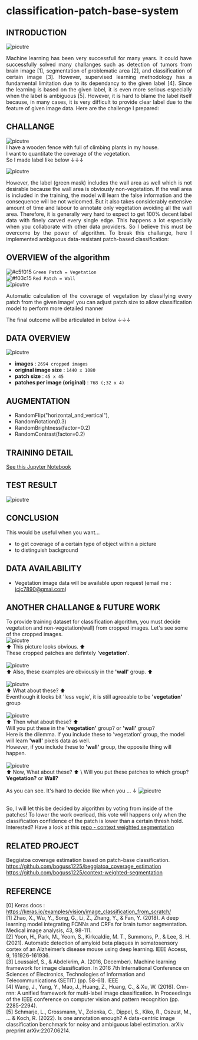 # classification-patch-base-system

## INTRODUCTION
![picutre](screenshot/result_overview1.png)

<p align='justify'> Machine learning has been very successfull for many years. It could have successfully solved many challanges such as detection of tumors from brain image [1], segmentation of problematic area [2], and classification of certain image [3]. However, supervised learning methodology has a fundamental limitation due to its dependancy to the given label [4]. Since the learning is based on the given label, it is even more serious especially when the label is ambiguous [5]. However, it is hard to blame the label itself because, in many cases, it is very difficult to provide clear label due to the feature of given image data. Here are the challenge I prepared: </p>

## CHALLANGE

![picutre](screenshot/original_img.png) \
I have a wooden fence with full of climbing plants in my house. \
I want to quantitate the coverage of the vegetation. \
So I made label like below ↓↓↓

![picutre](screenshot/lable_img.png) 

<p align='justify'> However, the label (green mask) includes the wall area as well which is not desirable because the wall area is obviously non-vegetation. If the wall area is included in the training, the model will learn the false information and the consequence will be not welcomed. But it also takes considerably extensive amount of time and labour to annotate only vegetation avoiding all the wall area. Therefore, it is generally very hard to expect to get 100% decent label data with finely carved every single edge. This happens a lot especially when you collaborate with other data providers. So I believe this must be overcome by the power of algorithm. To break this challange, here I implemented ambiguous data-resistant patch-based classification: </p>

## OVERVIEW of the algorithm
![#c5f015](https://placehold.co/15x15/c5f015/c5f015.png) `Green Patch = Vegetation` \
![#f03c15](https://placehold.co/15x15/f03c15/f03c15.png) `Red Patch = Wall` \
![picutre](screenshot/classify_example.gif)
<p align="justify"> Automatic calculation of the coverage of vegetation by classifying every patch from the given image! you can adjust patch size to allow classification model to perform more detailed manner </p>
The final outcome will be articulated in below ↓↓↓

## DATA OVERVIEW

![picutre](screenshot/dataset_overview.png) </br>
* **images** : `2694 cropped images`
* **original image size** : `1440 x 1080`
* **patch size** : `45 x 45`
* **patches per image (original)** : `768 (;32 x 4)`

## AUGMENTATION
* RandomFlip("horizontal_and_vertical"),
* RandomRotation(0.3)
* RandomBrightness(factor=0.2)
* RandomContrast(factor=0.2)

## TRAINING DETAIL
[See this Jupyter Notebook](train.ipynb)

## TEST RESULT
![picutre](screenshot/results_list.png)

## CONCLUSION
This would be useful when you want...
* to get coverage of a certain type of object within a picture
* to distinguish background

## DATA AVAILABILITY
* Vegetation image data will be available upon request (email me : jcjc7890@gmai.com)

## ANOTHER CHALLANGE & FUTURE WORK
To provide training dataset for classification algorithm, you must decide vegetation and non-vegetation(wall) from cropped images. Let's see some of the cropped images. \
![picutre](screenshot/type1.png) \
⬆ This picture looks obvious. ⬆ \
These cropped patches are defintely **'vegetation'**. \
\
![picutre](screenshot/background.png) \
⬆ Also, these examples are obviously in the **'wall'** group. ⬆ \
\
![picutre](screenshot/type2.png) \
⬆ What about these? ⬆ \
Eventhough it looks bit 'less vegie', it is still agreeable to be **'vegetation'** group \
\
![picutre](screenshot/type3.png) \
⬆ Then what about these? ⬆ \
Will you put these in the **'vegetation'** group? or **'wall'** group? \
Here is the dilemma. If you include these to 'vegetation' group, the model will learn **'wall'** pixels data as well.\
However, if you include these to **'wall'** group, the opposite thing will happen. \
\
![picutre](screenshot/type4.png) \
⬆ Now, What about these? ⬆ \ 
Will you put these patches to which group? **Vegetation?** or **Wall?** \
\
As you can see. It's hard to decide like when you ... ↓
![picutre](screenshot/meme.png) </br>
</br>

So, I will let this be decided by algorithm by voting from inside of the patches!
To lower the work overload, this vote will happens only when the classification confidence of the patch is lower than a certain thresh hold.
Interested? Have a look at this [repo - context weighted segmentation](https://github.com/boguss1225/context-weighted-segmentation)

## RELATED PROJECT
Beggiatoa coverage estimation based on patch-base classification. </br>
https://github.com/boguss1225/beggiatoa_coverage_estimation </br>
https://github.com/boguss1225/context-weighted-segmentation </br>

## REFERENCE
[0] Keras docs : https://keras.io/examples/vision/image_classification_from_scratch/  </br>
[1] Zhao, X., Wu, Y., Song, G., Li, Z., Zhang, Y., & Fan, Y. (2018). A deep learning model integrating FCNNs and CRFs for brain tumor segmentation. Medical image analysis, 43, 98-111.</br>
[2] Yoon, H., Park, M., Yeom, S., Kirkcaldie, M. T., Summons, P., & Lee, S. H. (2021). Automatic detection of amyloid beta plaques in somatosensory cortex of an Alzheimer’s disease mouse using deep learning. IEEE Access, 9, 161926-161936.</br>
[3] Loussaief, S., & Abdelkrim, A. (2016, December). Machine learning framework for image classification. In 2016 7th International Conference on Sciences of Electronics, Technologies of Information and Telecommunications (SETIT) (pp. 58-61). IEEE</br>
[4] Wang, J., Yang, Y., Mao, J., Huang, Z., Huang, C., & Xu, W. (2016). Cnn-rnn: A unified framework for multi-label image classification. In Proceedings of the IEEE conference on computer vision and pattern recognition (pp. 2285-2294).</br>
[5] Schmarje, L., Grossmann, V., Zelenka, C., Dippel, S., Kiko, R., Oszust, M., ... & Koch, R. (2022). Is one annotation enough? A data-centric image classification benchmark for noisy and ambiguous label estimation. arXiv preprint arXiv:2207.06214.</br>
